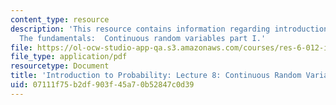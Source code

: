 ```yaml
---
content_type: resource
description: 'This resource contains information regarding introduction to probability:
  The fundamentals:  Continuous random variables part I.'
file: https://ol-ocw-studio-app-qa.s3.amazonaws.com/courses/res-6-012-introduction-to-probability-spring-2018/07111f75b2df903f45a70b52847c0d39_MITRES_6_012S18_L08AS.pdf
file_type: application/pdf
resourcetype: Document
title: 'Introduction to Probability: Lecture 8: Continuous Random Variables Part I'
uid: 07111f75-b2df-903f-45a7-0b52847c0d39
---
```

